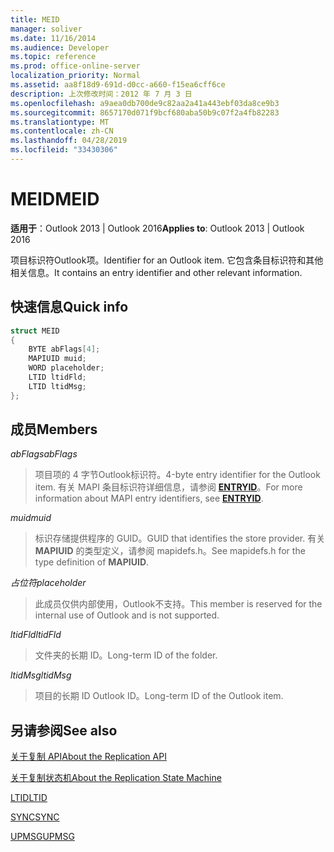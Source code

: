 ```yaml
---
title: MEID
manager: soliver
ms.date: 11/16/2014
ms.audience: Developer
ms.topic: reference
ms.prod: office-online-server
localization_priority: Normal
ms.assetid: aa8f18d9-691d-d0cc-a660-f15ea6cff6ce
description: 上次修改时间：2012 年 7 月 3 日
ms.openlocfilehash: a9aea0db700de9c82aa2a41a443ebf03da8ce9b3
ms.sourcegitcommit: 8657170d071f9bcf680aba50b9c07f2a4fb82283
ms.translationtype: MT
ms.contentlocale: zh-CN
ms.lasthandoff: 04/28/2019
ms.locfileid: "33430306"
---
```

# <a name="meid"></a><span data-ttu-id="c16d8-103">MEID</span><span class="sxs-lookup"><span data-stu-id="c16d8-103">MEID</span></span>

 
  
<span data-ttu-id="c16d8-104">**适用于**：Outlook 2013 | Outlook 2016</span><span class="sxs-lookup"><span data-stu-id="c16d8-104">**Applies to**: Outlook 2013 | Outlook 2016</span></span> 
  
<span data-ttu-id="c16d8-105">项目标识符Outlook项。</span><span class="sxs-lookup"><span data-stu-id="c16d8-105">Identifier for an Outlook item.</span></span> <span data-ttu-id="c16d8-106">它包含条目标识符和其他相关信息。</span><span class="sxs-lookup"><span data-stu-id="c16d8-106">It contains an entry identifier and other relevant information.</span></span>
  
## <a name="quick-info"></a><span data-ttu-id="c16d8-107">快速信息</span><span class="sxs-lookup"><span data-stu-id="c16d8-107">Quick info</span></span>

```cpp
struct MEID 
{ 
    BYTE abFlags[4]; 
    MAPIUID muid; 
    WORD placeholder; 
    LTID ltidFld; 
    LTID ltidMsg; 
};
```

## <a name="members"></a><span data-ttu-id="c16d8-108">成员</span><span class="sxs-lookup"><span data-stu-id="c16d8-108">Members</span></span>

 <span data-ttu-id="c16d8-109">_abFlags_</span><span class="sxs-lookup"><span data-stu-id="c16d8-109">_abFlags_</span></span>
  
> <span data-ttu-id="c16d8-110">项目项的 4 字节Outlook标识符。</span><span class="sxs-lookup"><span data-stu-id="c16d8-110">4-byte entry identifier for the Outlook item.</span></span> <span data-ttu-id="c16d8-111">有关 MAPI 条目标识符详细信息，请参阅 **[ENTRYID](entryid.md)**。</span><span class="sxs-lookup"><span data-stu-id="c16d8-111">For more information about MAPI entry identifiers, see **[ENTRYID](entryid.md)**.</span></span> 
    
 <span data-ttu-id="c16d8-112">_muid_</span><span class="sxs-lookup"><span data-stu-id="c16d8-112">_muid_</span></span>
  
> <span data-ttu-id="c16d8-113">标识存储提供程序的 GUID。</span><span class="sxs-lookup"><span data-stu-id="c16d8-113">GUID that identifies the store provider.</span></span> <span data-ttu-id="c16d8-114">有关 **MAPIUID** 的类型定义，请参阅 mapidefs.h。</span><span class="sxs-lookup"><span data-stu-id="c16d8-114">See mapidefs.h for the type definition of **MAPIUID**.</span></span> 
    
 <span data-ttu-id="c16d8-115">_占位符_</span><span class="sxs-lookup"><span data-stu-id="c16d8-115">_placeholder_</span></span>
  
> <span data-ttu-id="c16d8-116">此成员仅供内部使用，Outlook不支持。</span><span class="sxs-lookup"><span data-stu-id="c16d8-116">This member is reserved for the internal use of Outlook and is not supported.</span></span>
    
 <span data-ttu-id="c16d8-117">_ltidFld_</span><span class="sxs-lookup"><span data-stu-id="c16d8-117">_ltidFld_</span></span>
  
> <span data-ttu-id="c16d8-118">文件夹的长期 ID。</span><span class="sxs-lookup"><span data-stu-id="c16d8-118">Long-term ID of the folder.</span></span>
    
 <span data-ttu-id="c16d8-119">_ltidMsg_</span><span class="sxs-lookup"><span data-stu-id="c16d8-119">_ltidMsg_</span></span>
  
> <span data-ttu-id="c16d8-120">项目的长期 ID Outlook ID。</span><span class="sxs-lookup"><span data-stu-id="c16d8-120">Long-term ID of the Outlook item.</span></span>
    
## <a name="see-also"></a><span data-ttu-id="c16d8-121">另请参阅</span><span class="sxs-lookup"><span data-stu-id="c16d8-121">See also</span></span>



[<span data-ttu-id="c16d8-122">关于复制 API</span><span class="sxs-lookup"><span data-stu-id="c16d8-122">About the Replication API</span></span>](about-the-replication-api.md)
  
[<span data-ttu-id="c16d8-123">关于复制状态机</span><span class="sxs-lookup"><span data-stu-id="c16d8-123">About the Replication State Machine</span></span>](about-the-replication-state-machine.md)
  
[<span data-ttu-id="c16d8-124">LTID</span><span class="sxs-lookup"><span data-stu-id="c16d8-124">LTID</span></span>](ltid.md)
  
[<span data-ttu-id="c16d8-125">SYNC</span><span class="sxs-lookup"><span data-stu-id="c16d8-125">SYNC</span></span>](sync.md)
  
[<span data-ttu-id="c16d8-126">UPMSG</span><span class="sxs-lookup"><span data-stu-id="c16d8-126">UPMSG</span></span>](upmsg.md)

